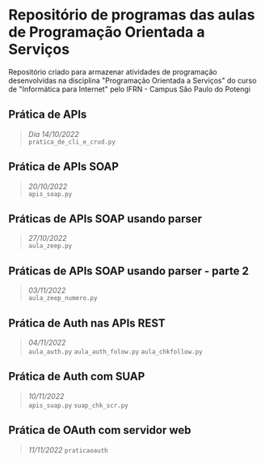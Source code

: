 # Repositório de programas das aulas de Programação Orientada a Serviços 
<p> Repositório criado para armazenar atividades de programação desenvolvidas na disciplina "Programação Orientada a Serviços" do curso de "Informática para Internet" pelo IFRN - Campus São Paulo do Potengi </p>

## Prática de APIs
> *Dia 14/10/2022*    
`pratica_de_cli_e_crud.py` 
## Prática de APIs SOAP 
> *20/10/2022*    
`apis_soap.py` 
## Práticas de APIs SOAP usando parser 
> *27/10/2022*    
`aula_zeep.py` 
## Práticas de APIs SOAP usando parser - parte 2 
> *03/11/2022*    
`aula_zeep_numero.py`
## Prática de Auth nas APIs REST 
> *04/11/2022*    
`aula_auth.py` 
`aula_auth_folow.py` 
`aula_chkfollow.py` 
## Prática de Auth com SUAP 
> *10/11/2022*    
`apis_suap.py` 
`suap_chk_scr.py` 
## Prática de OAuth com servidor web 
> *11/11/2022*
`praticaoauth`
